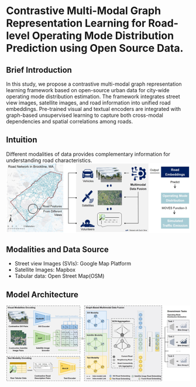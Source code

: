 # Contrastive Multi-Modal Graph Representation Learning for Road-level Operating Mode Distribution Prediction using Open Source Data.
## Brief Introduction
In this study, we propose a contrastive multi-modal graph representation learning framework based on open-source urban data for city-wide operating mode distribution estimation. The framework integrates street view images, satellite images, and road information into unified road embeddings. Pre-trained visual and textual encoders are integrated with graph-based unsupervised learning to capture both cross-modal dependencies and spatial correlations among roads.

## Intuition
Different modalities of data provides complementary information for understanding road characteristics.
![Intuition](Intuition.jpg)

## Modalities and Data Source
- Street view Images (SVIs): Google Map Platform
- Satellite Images: Mapbox
- Tabular data: Open Street Map(OSM)

## Model Architecture
![Model Architecture](Figure1.jpg)
